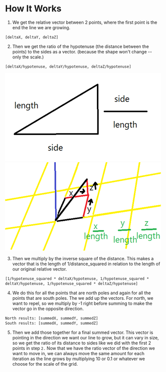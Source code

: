 # How It Works

1. We get the relative vector between 2 points, where the first point is the end the line we are growing.
```
[deltaX, deltaY, deltaZ]
```

2. Then we get the ratio of the hypotenuse (the distance between the points) to the sides as a vector. (because the shape won't change -- only the scale.)
```
[deltaX/hypotenuse, deltaY/hypotenuse, deltaZ/hypotenuse]
```
![triangle](./howItWorksImages/Triangle.png)
![vector](./howItWorksImages/Vector.png)

3. Then we multiply by the inverse square of the distance. This makes a vector that is the length of 1/distance_squared in relation to the length of our original relative vector.
```
[1/hypotenuse_squared * deltaX/hypotenuse, 1/hypotenuse_squared * deltaY/hypotenuse, 1/hypotenuse_squared * deltaZ/hypotenuse]
```

4. We do this for all the points that are north poles and again for all the points that are south poles. The we add up the vectors. For north, we want to repel, so we multiply by -1 right before summing to make the vector go in the opposite direction.
```
North results: [summedX, summedY, summedZ]
South results: [summedX, summedY, summedZ]
```

5. Then we add those together for a final summed vector. This vector is pointing in the direction we want our line to grow, but it can vary in size, so we get the ratio of its distance to sides like we did with the first 2 points in step `2.` Now that we have the ratio vector of the direction we want to move in, we can always move the same amount for each iteration as the line grows by multiplying 10 or 0.1 or whatever we choose for the scale of the grid.